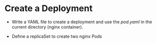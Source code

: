 # Create a Deployment

- Write a YAML file to create a deployment and use the *pod.yaml* in the current directory (nginx container).

- Define a replicaSet to create two nginx Pods